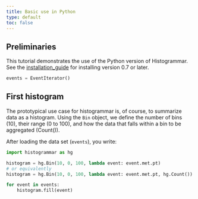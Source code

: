 ```yaml
---
title: Basic use in Python
type: default
toc: false
---
```


## Preliminaries

This tutorial demonstrates the use of the Python version of Histogrammar.  See the [installation_guide](../../install) for installing version 0.7 or later.

```python
events = EventIterator()
```

## First histogram

The prototypical use case for histogrammar is, of course, to summarize data as a histogram.  Using the `Bin` object, we define the number of bins (10), their range (0 to 100), and how the data that falls within a bin to be aggregated (Count()).  

After loading the data set (`events`), you write:

```python
import histogrammar as hg

histogram = hg.Bin(10, 0, 100, lambda event: event.met.pt)
# or equivalently
histogram = hg.Bin(10, 0, 100, lambda event: event.met.pt, hg.Count())

for event in events:
    histogram.fill(event)
```






























